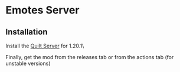 # Emotes Server
## Installation
Install the [Quilt Server](https://quiltmc.org/en/install/server/) for 1.20.1\

Finally, get the mod from the releases tab or from the actions tab (for unstable versions)